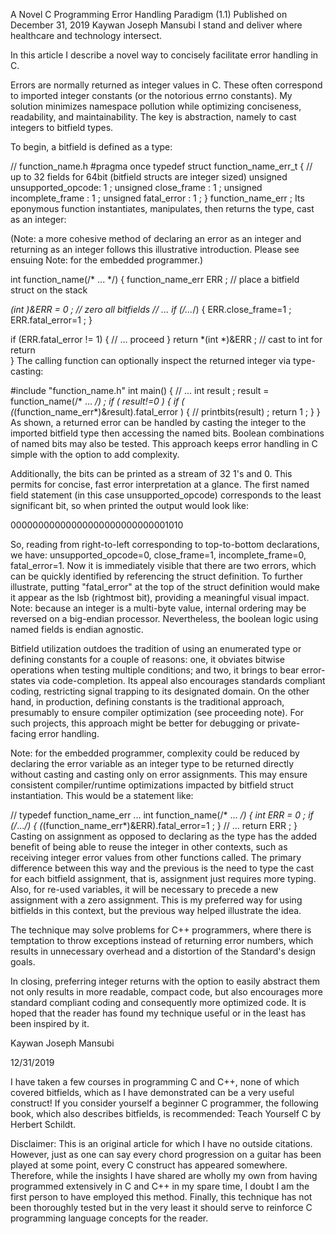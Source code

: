 A Novel C Programming Error Handling Paradigm (1.1)
Published on December 31, 2019
Kaywan Joseph Mansubi
I stand and deliver where healthcare and technology intersect.

In this article I describe a novel way to concisely facilitate error handling in C.

Errors are normally returned as integer values in C. These often correspond to imported integer constants (or the notorious errno constants). My solution minimizes namespace pollution while optimizing conciseness, readability, and maintainability. The key is abstraction, namely to cast integers to bitfield types.

To begin, a bitfield is defined as a type:

// function_name.h
#pragma once
typedef struct function_name_err_t {
    // up to 32 fields for 64bit (bitfield structs are integer sized)
    unsigned unsupported_opcode: 1     ;
    unsigned close_frame       : 1     ;
    unsigned incomplete_frame  : 1     ;
    unsigned fatal_error       : 1     ;
} function_name_err            ;
Its eponymous function instantiates, manipulates, then returns the type, cast as an integer:

(Note: a more cohesive method of declaring an error as an integer and returning as an integer follows this illustrative introduction. Please see ensuing Note: for the embedded programmer.)

int function_name(/* ... */) {
  function_name_err ERR   ; // place a bitfield struct on the stack
  
  *(int *)&ERR = 0        ; // zero all bitfields
  // ...
  if (/*...*/) {
    ERR.close_frame=1     ;
    ERR.fatal_error=1     ;
  }
              
  if (ERR.fatal_error != 1) {
    // ... proceed
  }
  return *(int *)&ERR     ; // cast to int for return       
}
The calling function can optionally inspect the returned integer via type-casting:

#include "function_name.h"
int main() {
   // ...
   int result                            ;
   result = function_name(/* ... */)     ;
   if ( result!=0 ) {
      if ( (*(function_name_err*)&result).fatal_error ) {
         // printbits(result)       ;
         return 1                   ;
      } 
   }
As shown, a returned error can be handled by casting the integer to the imported bitfield type then accessing the named bits. Boolean combinations of named bits may also be tested. This approach keeps error handling in C simple with the option to add complexity.

Additionally, the bits can be printed as a stream of 32 1's and 0. This permits for concise, fast error interpretation at a glance. The first named field statement (in this case unsupported_opcode) corresponds to the least significant bit, so when printed the output would look like:

00000000000000000000000000001010

So, reading from right-to-left corresponding to top-to-bottom declarations, we have: unsupported_opcode=0, close_frame=1, incomplete_frame=0, fatal_error=1. Now it is immediately visible that there are two errors, which can be quickly identified by referencing the struct definition. To further illustrate, putting "fatal_error" at the top of the struct definition would make it appear as the lsb (rightmost bit), providing a meaningful visual impact. Note: because an integer is a multi-byte value, internal ordering may be reversed on a big-endian processor. Nevertheless, the boolean logic using named fields is endian agnostic.

Bitfield utilization outdoes the tradition of using an enumerated type or defining constants for a couple of reasons: one, it obviates bitwise operations when testing multiple conditions; and two, it brings to bear error-states via code-completion. Its appeal also encourages standards compliant coding, restricting signal trapping to its designated domain. On the other hand, in production, defining constants is the traditional approach, presumably to ensure compiler optimization (see proceeding note). For such projects, this approach might be better for debugging or private-facing error handling.

Note: for the embedded programmer, complexity could be reduced by declaring the error variable as an integer type to be returned directly without casting and casting only on error assignments. This may ensure consistent compiler/runtime optimizations impacted by bitfield struct instantiation. This would be a statement like:

// typedef function_name_err ...
int function_name(/* ... */) {
     int ERR = 0                                       ;
     if (/*...*/) {
          (*(function_name_err*)&ERR).fatal_error=1    ;
     }
     // ...
     return ERR                                        ;
}
Casting on assignment as opposed to declaring as the type has the added benefit of being able to reuse the integer in other contexts, such as receiving integer error values from other functions called. The primary difference between this way and the previous is the need to type the cast for each bitfield assignment, that is, assignment just requires more typing. Also, for re-used variables, it will be necessary to precede a new assignment with a zero assignment. This is my preferred way for using bitfields in this context, but the previous way helped illustrate the idea.

The technique may solve problems for C++ programmers, where there is temptation to throw exceptions instead of returning error numbers, which results in unnecessary overhead and a distortion of the Standard's design goals.

In closing, preferring integer returns with the option to easily abstract them not only results in more readable, compact code, but also encourages more standard compliant coding and consequently more optimized code. It is hoped that the reader has found my technique useful or in the least has been inspired by it.



Kaywan Joseph Mansubi

12/31/2019

I have taken a few courses in programming C and C++, none of which covered bitfields, which as I have demonstrated can be a very useful construct! If you consider yourself a beginner C programmer, the following book, which also describes bitfields, is recommended: Teach Yourself C by Herbert Schildt.

Disclaimer: This is an original article for which I have no outside citations. However, just as one can say every chord progression on a guitar has been played at some point, every C construct has appeared somewhere. Therefore, while the insights I have shared are wholly my own from having programmed extensively in C and C++ in my spare time, I doubt I am the first person to have employed this method. Finally, this technique has not been thoroughly tested but in the very least it should serve to reinforce C programming language concepts for the reader.
